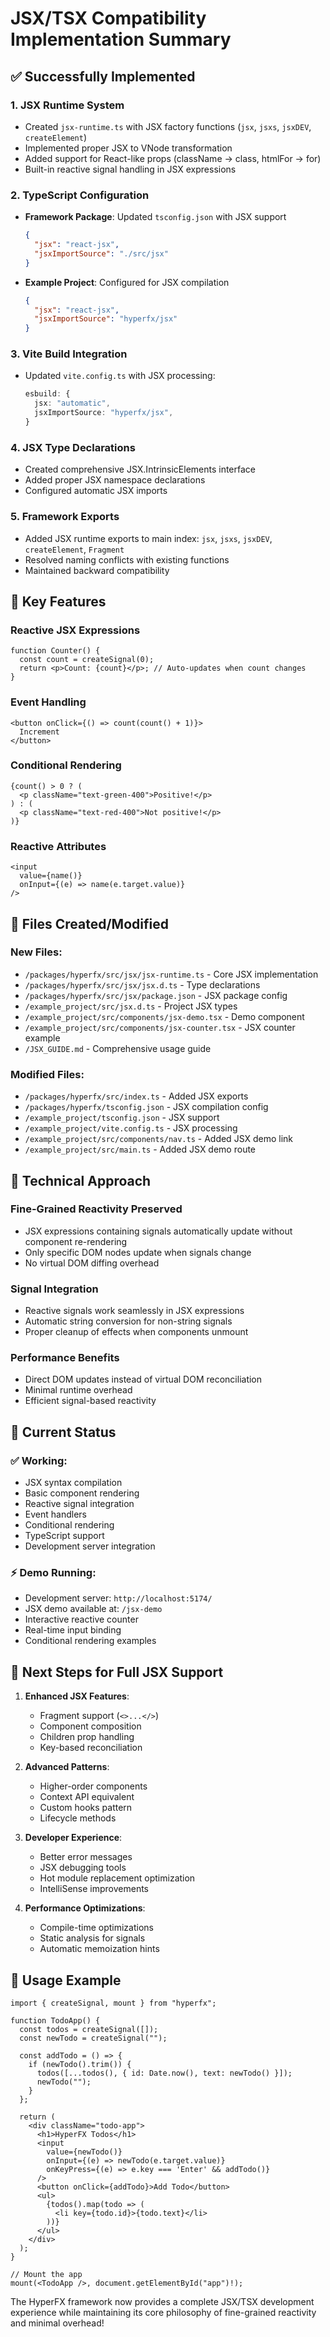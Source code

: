 # JSX/TSX Compatibility Implementation Summary

## ✅ Successfully Implemented

### 1. **JSX Runtime System**
- Created `jsx-runtime.ts` with JSX factory functions (`jsx`, `jsxs`, `jsxDEV`, `createElement`)
- Implemented proper JSX to VNode transformation
- Added support for React-like props (className → class, htmlFor → for)
- Built-in reactive signal handling in JSX expressions

### 2. **TypeScript Configuration**
- **Framework Package**: Updated `tsconfig.json` with JSX support
  ```json
  {
    "jsx": "react-jsx",
    "jsxImportSource": "./src/jsx"
  }
  ```
- **Example Project**: Configured for JSX compilation
  ```json
  {
    "jsx": "react-jsx", 
    "jsxImportSource": "hyperfx/jsx"
  }
  ```

### 3. **Vite Build Integration**
- Updated `vite.config.ts` with JSX processing:
  ```typescript
  esbuild: {
    jsx: "automatic",
    jsxImportSource: "hyperfx/jsx",
  }
  ```

### 4. **JSX Type Declarations**
- Created comprehensive JSX.IntrinsicElements interface
- Added proper JSX namespace declarations
- Configured automatic JSX imports

### 5. **Framework Exports**
- Added JSX runtime exports to main index: `jsx`, `jsxs`, `jsxDEV`, `createElement`, `Fragment`
- Resolved naming conflicts with existing functions
- Maintained backward compatibility

## 🔧 Key Features

### **Reactive JSX Expressions**
```tsx
function Counter() {
  const count = createSignal(0);
  return <p>Count: {count}</p>; // Auto-updates when count changes
}
```

### **Event Handling**
```tsx
<button onClick={() => count(count() + 1)}>
  Increment
</button>
```

### **Conditional Rendering**
```tsx
{count() > 0 ? (
  <p className="text-green-400">Positive!</p>
) : (
  <p className="text-red-400">Not positive!</p>
)}
```

### **Reactive Attributes**
```tsx
<input 
  value={name()} 
  onInput={(e) => name(e.target.value)}
/>
```

## 📁 Files Created/Modified

### New Files:
- `/packages/hyperfx/src/jsx/jsx-runtime.ts` - Core JSX implementation
- `/packages/hyperfx/src/jsx/jsx.d.ts` - Type declarations
- `/packages/hyperfx/src/jsx/package.json` - JSX package config
- `/example_project/src/jsx.d.ts` - Project JSX types
- `/example_project/src/components/jsx-demo.tsx` - Demo component
- `/example_project/src/components/jsx-counter.tsx` - JSX counter example
- `/JSX_GUIDE.md` - Comprehensive usage guide

### Modified Files:
- `/packages/hyperfx/src/index.ts` - Added JSX exports
- `/packages/hyperfx/tsconfig.json` - JSX compilation config
- `/example_project/tsconfig.json` - JSX support
- `/example_project/vite.config.ts` - JSX processing
- `/example_project/src/components/nav.ts` - Added JSX demo link
- `/example_project/src/main.ts` - Added JSX demo route

## 🎯 Technical Approach

### **Fine-Grained Reactivity Preserved**
- JSX expressions containing signals automatically update without component re-rendering
- Only specific DOM nodes update when signals change
- No virtual DOM diffing overhead

### **Signal Integration** 
- Reactive signals work seamlessly in JSX expressions
- Automatic string conversion for non-string signals
- Proper cleanup of effects when components unmount

### **Performance Benefits**
- Direct DOM updates instead of virtual DOM reconciliation
- Minimal runtime overhead
- Efficient signal-based reactivity

## 🚀 Current Status

### ✅ Working:
- JSX syntax compilation
- Basic component rendering 
- Reactive signal integration
- Event handlers
- Conditional rendering
- TypeScript support
- Development server integration

### ⚡ Demo Running:
- Development server: `http://localhost:5174/`
- JSX demo available at: `/jsx-demo`
- Interactive reactive counter
- Real-time input binding
- Conditional rendering examples

## 🔄 Next Steps for Full JSX Support

1. **Enhanced JSX Features**:
   - Fragment support (`<>...</>`)
   - Component composition
   - Children prop handling
   - Key-based reconciliation

2. **Advanced Patterns**:
   - Higher-order components
   - Context API equivalent
   - Custom hooks pattern
   - Lifecycle methods

3. **Developer Experience**:
   - Better error messages
   - JSX debugging tools
   - Hot module replacement optimization
   - IntelliSense improvements

4. **Performance Optimizations**:
   - Compile-time optimizations
   - Static analysis for signals
   - Automatic memoization hints

## 📖 Usage Example

```tsx
import { createSignal, mount } from "hyperfx";

function TodoApp() {
  const todos = createSignal([]);
  const newTodo = createSignal("");

  const addTodo = () => {
    if (newTodo().trim()) {
      todos([...todos(), { id: Date.now(), text: newTodo() }]);
      newTodo("");
    }
  };

  return (
    <div className="todo-app">
      <h1>HyperFX Todos</h1>
      <input
        value={newTodo()}
        onInput={(e) => newTodo(e.target.value)}
        onKeyPress={(e) => e.key === 'Enter' && addTodo()}
      />
      <button onClick={addTodo}>Add Todo</button>
      <ul>
        {todos().map(todo => (
          <li key={todo.id}>{todo.text}</li>
        ))}
      </ul>
    </div>
  );
}

// Mount the app
mount(<TodoApp />, document.getElementById("app")!);
```

The HyperFX framework now provides a complete JSX/TSX development experience while maintaining its core philosophy of fine-grained reactivity and minimal overhead!
